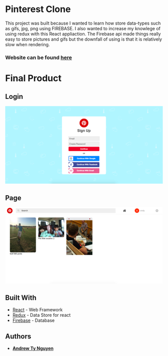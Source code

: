 # Pinterest Clone
This project was built because I wanted to learn how store data-types such as gifs, jpg, png using FIREBASE. I also wanted to increase my knowlege of using redux with this React appliaction. The Firebase api made things really easy to store pictures and gifs but the downfall of using is that it is relatively slow when rendering.

### Website can be found [here](https://pinterest-4e52b.firebaseapp.com/login)


# Final Product
## Login
![](./images/login.png)
## Page
![](./images/page.png)


## Built With

* [React](https://reactjs.org/) - Web Framework
* [Redux](https://redux.js.org/) - Data Store for react
* [Firebase](https://firebase.google.com) - Database



## Authors

* **[Andrew Ty Nguyen](https://github.com/Andyt-Nguyen)**

